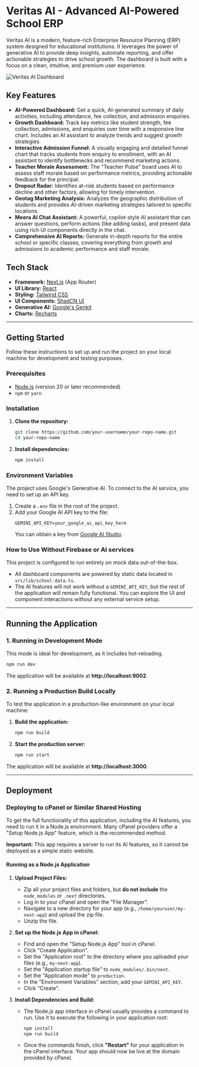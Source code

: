 # Veritas AI - Advanced AI-Powered School ERP

Veritas AI is a modern, feature-rich Enterprise Resource Planning (ERP) system designed for educational institutions. It leverages the power of generative AI to provide deep insights, automate reporting, and offer actionable strategies to drive school growth. The dashboard is built with a focus on a clean, intuitive, and premium user experience.

![Veritas AI Dashboard](https://storage.googleapis.com/studiostack/screenshots/veritas-ai-dashboard-v1.png)

## Key Features

-   **AI-Powered Dashboard:** Get a quick, AI-generated summary of daily activities, including attendance, fee collection, and admission enquiries.
-   **Growth Dashboard:** Track key metrics like student strength, fee collection, admissions, and enquiries over time with a responsive line chart. Includes an AI assistant to analyze trends and suggest growth strategies.
-   **Interactive Admission Funnel:** A visually engaging and detailed funnel chart that tracks students from enquiry to enrollment, with an AI assistant to identify bottlenecks and recommend marketing actions.
-   **Teacher Morale Assessment:** The "Teacher Pulse" board uses AI to assess staff morale based on performance metrics, providing actionable feedback for the principal.
-   **Dropout Radar:** Identifies at-risk students based on performance decline and other factors, allowing for timely intervention.
-   **Geotag Marketing Analysis:** Analyzes the geographic distribution of students and provides AI-driven marketing strategies tailored to specific locations.
-   **Meera AI Chat Assistant:** A powerful, copilot-style AI assistant that can answer questions, perform actions (like adding tasks), and present data using rich UI components directly in the chat.
-   **Comprehensive AI Reports:** Generate in-depth reports for the entire school or specific classes, covering everything from growth and admissions to academic performance and staff morale.

## Tech Stack

-   **Framework:** [Next.js](https://nextjs.org/) (App Router)
-   **UI Library:** [React](https://react.dev/)
-   **Styling:** [Tailwind CSS](https://tailwindcss.com/)
-   **UI Components:** [ShadCN UI](https://ui.shadcn.com/)
-   **Generative AI:** [Google's Genkit](https://firebase.google.com/docs/genkit)
-   **Charts:** [Recharts](https://recharts.org/)

---

## Getting Started

Follow these instructions to set up and run the project on your local machine for development and testing purposes.

### Prerequisites

-   [Node.js](https://nodejs.org/) (version 20 or later recommended)
-   `npm` or `yarn`

### Installation

1.  **Clone the repository:**
    ```sh
    git clone https://github.com/your-username/your-repo-name.git
    cd your-repo-name
    ```

2.  **Install dependencies:**
    ```sh
    npm install
    ```

### Environment Variables

The project uses Google's Generative AI. To connect to the AI service, you need to set up an API key.

1.  Create a `.env` file in the root of the project.
2.  Add your Google AI API key to the file:
    ```.env
    GEMINI_API_KEY=your_google_ai_api_key_here
    ```
    You can obtain a key from [Google AI Studio](https://aistudio.google.com/).

### How to Use Without Firebase or AI services

This project is configured to run entirely on mock data out-of-the-box.
-   All dashboard components are powered by static data located in `src/lib/school-data.ts`.
-   The AI features will not work without a `GEMINI_API_KEY`, but the rest of the application will remain fully functional. You can explore the UI and component interactions without any external service setup.

---

## Running the Application

### 1. Running in Development Mode

This mode is ideal for development, as it includes hot-reloading.

```sh
npm run dev
```

The application will be available at **http://localhost:9002**.

### 2. Running a Production Build Locally

To test the application in a production-like environment on your local machine:

1.  **Build the application:**
    ```sh
    npm run build
    ```
2.  **Start the production server:**
    ```sh
    npm run start
    ```
The application will be available at **http://localhost:3000**.

---

## Deployment

### Deploying to cPanel or Similar Shared Hosting

To get the full functionality of this application, including the AI features, you need to run it in a Node.js environment. Many cPanel providers offer a "Setup Node.js App" feature, which is the recommended method.

**Important:** This app requires a server to run its AI features, so it cannot be deployed as a simple static website.

#### Running as a Node.js Application

1.  **Upload Project Files:**
    -   Zip all your project files and folders, but **do not include** the `node_modules` or `.next` directories.
    -   Log in to your cPanel and open the "File Manager".
    -   Navigate to a new directory for your app (e.g., `/home/youruser/my-next-app`) and upload the zip file.
    -   Unzip the file.

2.  **Set up the Node.js App in cPanel:**
    -   Find and open the "Setup Node.js App" tool in cPanel.
    -   Click "Create Application".
    -   Set the "Application root" to the directory where you uploaded your files (e.g., `my-next-app`).
    -   Set the "Application startup file" to `node_modules/.bin/next`.
    -   Set the "Application mode" to `production`.
    -   In the "Environment Variables" section, add your `GEMINI_API_KEY`.
    -   Click "Create".

3.  **Install Dependencies and Build:**
    -   The Node.js app interface in cPanel usually provides a command to run. Use it to execute the following in your application root:
        ```sh
        npm install
        npm run build
        ```
    -   Once the commands finish, click **"Restart"** for your application in the cPanel interface. Your app should now be live at the domain provided by cPanel.
